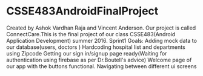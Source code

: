 # CSSE483AndroidFinalProject
Created by Ashok Vardhan Raja and Vincent Anderson.
Our project is called ConnectCare.This is the final project of our class CSSE483(Android Application Development) summer 2016. 
Sprint1 Goals:
  Adding mock data to our database(users, doctors )
  Hardcoding hospital list and departments using Zipcode
  Getting our sign in/signup page ready(Waiting for authentication using firebase as per Dr.Boutell's advice)
  Welcome page of our app with the buttons functional.
  Navigating between different ui screens

